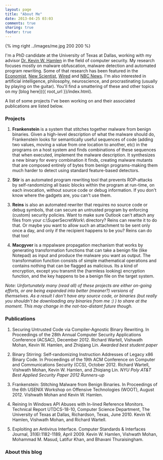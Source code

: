 ```yaml
---
layout: page
title: "About Me"
date: 2013-04-25 03:03
comments: true
sharing: true
footer: true
---
```


{% img right ../images/me.jpg 200 200 %}

I'm a PhD candidate at the University of Texas at Dallas, working with
my advisor [Dr. Kevin W. Hamlen](www.utdallas.edu/~hamlen) in the
field of computer security. My research focuses mostly on malware
obfuscation, malware detection and automated program rewriting. Some
of that research has been featured in the
[Economist](http://www.economist.com/node/21560839),
[New Scientist](http://www.newscientist.com/article/mg21528785.600-frankenstein-virus-creates-malware-by-pilfering-code.html),
[Wired](http://www.wired.co.uk/news/archive/2012-08/21/frankenstein-virus)
and
[NBC News](http://www.nbcnews.com/technology/technolog/frankenstein-virus-could-assemble-itself-app-snippets-959004). I'm
also interested in artificial intelligence, philosophy, neuroscience,
and procrastinating (usually by playing on the guitar). You'll find a
smattering of these and other topics on my [blog here]({{ root_url }}/index.html).

A list of some projects I've been working on and their associated
publications are listed below.


### Projects

1. **Frankenstein** is a system that stitches together malware from benign
   binaries. Given a high-level description of what the malware should
   do, Frankenstein looks for semantically useful sequences of code
   (adding two values, moving a value from one location to another,
   etc) in the programs on a host system and finds combinations of
   these sequences that when executed, implement the malware
   description. It synthesizes a new binary for every combination it
   finds, creating malware mutants that are composed entirely of bytes
   from benign programs-making them much harder to detect using
   standard feature-based detectors.

3. **Stir** is an automated program rewriting tool that prevents
   ROP-attacks by self-randomizing all basic blocks within the program
   at run-time, on each invocation, without source code or debug
   information. If you don't know where the gadgets are, you can't use
   them.

4. **Reins** is also an automated rewriter that requires no source code or
   debug symbols, that can secure an untrusted program by enforcing
   (custom) security policies. Want to make sure Outlook can't attach
   any files from your c:\SuperSecretWork\ directory? Reins can
   rewrite it to do that. Or maybe you want to allow such an
   attachment to be sent only once a day, and only if the recipient
   happens to be you? Reins can do that too!

2. **Macgyver** is a mppalware propagation mechanism that works by
   generating transformation functions that can take a benign file
   (like Notepad) as input and produce the malware you want as
   output. The transformation function consists of simple mathematical
   operations and contains nothing that can be flagged as
   malicious. Its a kind of encryption, except you transmit the
   (harmless looking) encryption function, and the key happens to be a
   benign file on the target system.

*Note: Unfortunately many (read all) of these projects are either
on-going efforts, or are being expanded into better (meaner?) versions
of themselves. As a result I don't have any source code, or binaries
(but really you shouldn't be downloading any binaries from me :) ) to
share at the moment. This may change in the not-too-distant future
though.*


### Publications

1. Securing Untrusted Code via Compiler-Agnostic Binary Rewriting. In
   Proceedings of the 28th Annual Computer Security Applications
   Conference (ACSAC), December 2012. Richard Wartell, Vishwath Mohan,
   Kevin W. Hamlen, and Zhiqiang Lin. *Awarded best student paper*

2. Binary Stirring: Self-randomizing Instruction Addresses of Legacy
   x86 Binary Code. In Proceedings of the 19th ACM Conference on
   Computer and Communications Security (CCS), October 2012. Richard
   Wartell, Vishwath Mohan, Kevin W. Hamlen, and Zhiqiang Lin. *NYU
   Poly AT&T Best Applied Security Paper 2012 Runners-up*

3. Frankenstein: Stitching Malware from Benign Binaries. In
   Proceedings of the 6th USENIX Workshop on Offensive Technologies
   (WOOT), August 2012. Vishwath Mohan and Kevin W. Hamlen.

4. Reining In Windows API Abuses with In-lined Reference
   Monitors. Technical Report UTDCS-18-10, Computer Science
   Department, The University of Texas at Dallas, Richardson, Texas,
   June 2010. Kevin W. Hamlen, Vishwath Mohan, and Richard Wartell.

5. Exploiting an Antivirus Interface. Computer Standards & Interfaces
   Journal, 31(6):1182-1189, April 2009. Kevin W. Hamlen, Vishwath
   Mohan, Mohammad M. Masud, Latifur Khan, and Bhavani Thuraisingham.


### About this blog
